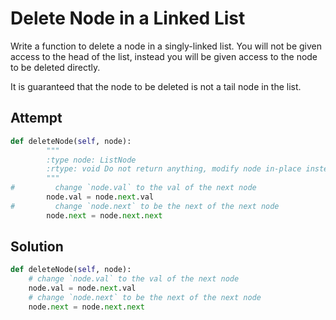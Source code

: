 # Delete Node in a Linked List
Write a function to delete a node in a singly-linked list. You will not be given access to the head of the list, instead you will be given access to the node to be deleted directly.

It is guaranteed that the node to be deleted is not a tail node in the list.

## Attempt
```py
def deleteNode(self, node):
        """
        :type node: ListNode
        :rtype: void Do not return anything, modify node in-place instead.
        """
#         change `node.val` to the val of the next node
        node.val = node.next.val
#         change `node.next` to be the next of the next node
        node.next = node.next.next
```

## Solution
```py
def deleteNode(self, node):
    # change `node.val` to the val of the next node
    node.val = node.next.val
    # change `node.next` to be the next of the next node
    node.next = node.next.next
```
